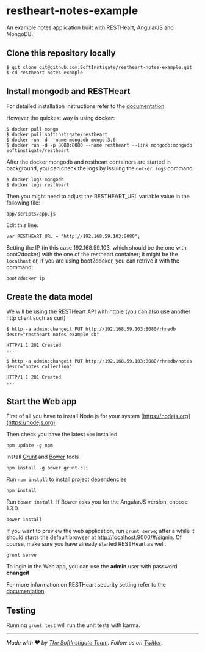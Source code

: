 # restheart-notes-example

An example notes application built with RESTHeart, AngularJS and MongoDB.

## Clone this repository locally

	$ git clone git@github.com:SoftInstigate/restheart-notes-example.git
	$ cd restheart-notes-example

## Install mongodb and RESTHeart

For detailed installation instructions refer to the [documentation](http://restheart.org/docs/get-up-and-running.html).

However the quickest way is using **docker**:

	$ docker pull mongo
	$ docker pull softinstigate/restheart
	$ docker run -d --name mongodb mongo:3.0
	$ docker run -d -p 8080:8080 --name restheart --link mongodb:mongodb softinstigate/restheart

After the docker mongodb and restheart containers are started in background, you can check the logs by issuing the `docker logs` command

	$ docker logs mongodb
	$ docker logs restheart

Then you might need to adjust the RESTHEART_URL variable value in the following file:

	app/scripts/app.js
	
Edit this line:

	var RESTHEART_URL = "http://192.168.59.103:8080";

Setting the IP (in this case 192.168.59.103, which should be the one with boot2docker) with the one of the restheart container; it might be the `localhost` or, if you are using boot2docker, you can retrive it with the command:

	boot2docker ip

## Create the data model

We will be using the RESTHeart API with [httpie](http://httpie.org) (you can also use another http client such as curl)

	$ http -a admin:changeit PUT http://192.168.59.103:8080/rhnedb descr="restheart notes example db"
	
	HTTP/1.1 201 Created
	...
	
	$ http -a admin:changeit PUT http://192.168.59.103:8080/rhnedb/notes descr="notes collection"
	
	HTTP/1.1 201 Created
	...


## Start the Web app

First of all you have to install Node.js for your system [https://nodejs.org](https://nodejs.org).

Then check you have the latest `npm` installed

	npm update -g npm

Install [Grunt](http://gruntjs.com/getting-started) and [Bower](http://bower.io) tools

	npm install -g bower grunt-cli

Run `npm install` to install project dependencies

	npm install

Run `bower install`. If Bower asks you for the AngularJS version, choose 1.3.0.

	bower install

If you want to preview the web application, run `grunt serve`; after a while it should starts the default browser at [http://localhost:9000/#/signin](http://localhost:9000/#/signin).
Of course, make sure you have already started RESTHeart as well.

	grunt serve

To login in the Web app, you can use the **admin** user with password **changeit**

For more information on RESTHeart security setting refer to the [documentation](http://restheart.org/docs/security.html).

## Testing

Running `grunt test` will run the unit tests with karma.

<hr></hr>

_Made with :heart: by [The SoftInstigate Team](http://www.softinstigate.com/). Follow us on [Twitter](https://twitter.com/softinstigate)_.
